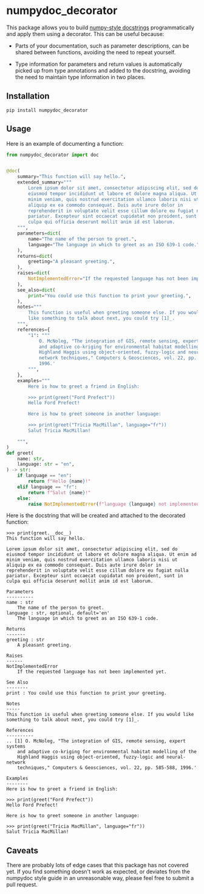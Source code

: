 # numpydoc_decorator

This package allows you to build [numpy-style docstrings](https://numpydoc.readthedocs.io/en/latest/format.html#sections)
programmatically and apply them using a decorator. This can be useful
because:

* Parts of your documentation, such as parameter descriptions, can be
  shared between functions, avoiding the need to repeat yourself.

* Type information for parameters and return values is automatically
  picked up from type annotations and added to the docstring, avoiding
  the need to maintain type information in two places.


## Installation

`pip install numpydoc_decorator`


## Usage

Here is an example of documenting a function:

```python
from numpydoc_decorator import doc


@doc(
    summary="This function will say hello.",
    extended_summary="""
        Lorem ipsum dolor sit amet, consectetur adipiscing elit, sed do
        eiusmod tempor incididunt ut labore et dolore magna aliqua. Ut enim ad
        minim veniam, quis nostrud exercitation ullamco laboris nisi ut
        aliquip ex ea commodo consequat. Duis aute irure dolor in
        reprehenderit in voluptate velit esse cillum dolore eu fugiat nulla
        pariatur. Excepteur sint occaecat cupidatat non proident, sunt in
        culpa qui officia deserunt mollit anim id est laborum.
    """,
    parameters=dict(
        name="The name of the person to greet.",
        language="The language in which to greet as an ISO 639-1 code."
    ),
    returns=dict(
        greeting="A pleasant greeting.",
    ),
    raises=dict(
        NotImplementedError="If the requested language has not been implemented yet.",
    ),
    see_also=dict(
        print="You could use this function to print your greeting.",
    ),
    notes="""
        This function is useful when greeting someone else. If you would
        like something to talk about next, you could try [1]_.
    """,
    references={
        "1": """
            O. McNoleg, "The integration of GIS, remote sensing, expert systems
            and adaptive co-kriging for environmental habitat modelling of the
            Highland Haggis using object-oriented, fuzzy-logic and neural-
            network techniques," Computers & Geosciences, vol. 22, pp. 585-588,
            1996.'
        """,
    },
    examples="""
        Here is how to greet a friend in English:

        >>> print(greet("Ford Prefect"))
        Hello Ford Prefect!

        Here is how to greet someone in another language:

        >>> print(greet("Tricia MacMillan", language="fr"))
        Salut Tricia MacMillan!

    """,
)
def greet(
    name: str,
    language: str = "en",
) -> str:
    if language == "en":
        return f"Hello {name}!"
    elif language == "fr":
        return f"Salut {name}!"
    else:
        raise NotImplementedError(f"language {language} not implemented")
```

Here is the docstring that will be created and attached to the
decorated function:

```
>>> print(greet.__doc__)
This function will say hello.

Lorem ipsum dolor sit amet, consectetur adipiscing elit, sed do
eiusmod tempor incididunt ut labore et dolore magna aliqua. Ut enim ad
minim veniam, quis nostrud exercitation ullamco laboris nisi ut
aliquip ex ea commodo consequat. Duis aute irure dolor in
reprehenderit in voluptate velit esse cillum dolore eu fugiat nulla
pariatur. Excepteur sint occaecat cupidatat non proident, sunt in
culpa qui officia deserunt mollit anim id est laborum.

Parameters
----------
name : str
    The name of the person to greet.
language : str, optional, default='en'
    The language in which to greet as an ISO 639-1 code.

Returns
-------
greeting : str
    A pleasant greeting.

Raises
------
NotImplementedError
    If the requested language has not been implemented yet.

See Also
--------
print : You could use this function to print your greeting.

Notes
-----
This function is useful when greeting someone else. If you would like
something to talk about next, you could try [1]_.

References
----------
.. [1] O. McNoleg, "The integration of GIS, remote sensing, expert systems
    and adaptive co-kriging for environmental habitat modelling of the
    Highland Haggis using object-oriented, fuzzy-logic and neural- network
    techniques," Computers & Geosciences, vol. 22, pp. 585-588, 1996.'

Examples
--------
Here is how to greet a friend in English:

>>> print(greet("Ford Prefect"))
Hello Ford Prefect!

Here is how to greet someone in another language:

>>> print(greet("Tricia MacMillan", language="fr"))
Salut Tricia MacMillan!
```


## Caveats

There are probably lots of edge cases that this package has not covered
yet. If you find something doesn't work as expected, or deviates from
the numpydoc style guide in an unreasonable way, please feel free to
submit a pull request.
